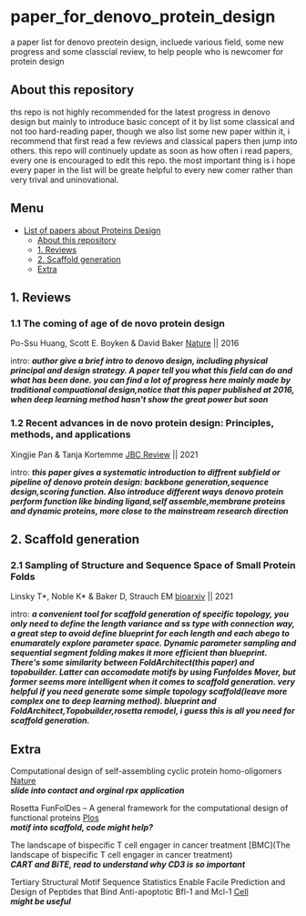 # paper_for_denovo_protein_design
a paper list for denovo preotein design, incluede various field, some new progress and some classcial review, to help people who is newcomer for protein design

## About this repository

ths repo is not highly recommended for the latest progress in denovo design but mainly to introduce basic concept of it by list some classical and not too hard-reading paper, though we also list some new paper within it, i recommend that first read a few reviews and classical papers then jump into others. this repo will continuely update as soon as how often i read papers, every one is encouraged to edit this repo. the most important thing is i hope every paper in the list will be greate helpful to every new comer rather than very trival and uninovational.

## Menu

- [List of papers about Proteins Design](#paper_for_denovo_protein_design)
  - [About this repository](#about-this-repository)
  - [1. Reviews](#1-reviews)
  - [2. Scaffold generation](#2-scaffold-generation)
  - [Extra](#extra)

## 1. Reviews

### 1.1 **The coming of age of de novo protein design**  

Po-Ssu Huang, Scott E. Boyken & David Baker   [Nature](https://www.nature.com/articles/nature19946) || 2016

intro: ***author give a brief intro to denovo design, including physical principal and design strategy. A paper tell you what this field can do and what has been done. you can find a lot of progress here mainly made by traditional compuational design,notice that this paper published at 2016, when deep learning method hasn't show the great power but soon***  

### 1.2 **Recent advances in de novo protein design: Principles, methods, and applications**  

Xingjie Pan & Tanja Kortemme   [JBC Review](https://www.sciencedirect.com/science/article/pii/S0021925821003367) || 2021

intro: ***this paper gives a systematic introduction to diffrent subfield or pipeline of denovo protein design: backbone generation,sequence design,scoring function. Also introduce different ways denovo protein perform function like binding ligand,self assemble,membrane proteins and dynamic proteins, more close to the mainstream research direction***  

## 2. Scaffold generation 

### 2.1 **Sampling of Structure and Sequence Space of Small Protein Folds**

Linsky T*, Noble K* & Baker D, Strauch EM [bioarxiv](https://www.biorxiv.org/content/10.1101/2021.03.10.434454v1) || 2021

intro: ***a convenient tool for scaffold generation of specific topology, you only need to define the length variance and ss type with connection way, a great step to avoid define blueprint for each length and each abego to enumarately explore parameter space. Dynamic parameter sampling and sequential segment folding makes it more efficient than blueprint. There's some similarity between FoldArchitect(this paper) and topobuilder. Latter can accomodate motifs by using Funfoldes Mover, but former seems more intelligent when it comes to scaffold generation. very helpful if you need generate some simple topology scaffold(leave more complex one to deep learning method). blueprint and FoldArchitect,Topobuilder,rosetta remodel, i guess this is all you need for scaffold generation.***




## Extra
Computational design of self-assembling cyclic protein homo-oligomers [Nature](https://www.nature.com/articles/nchem.2673)  
***slide into contact and orginal rpx application***   
  
Rosetta FunFolDes – A general framework for the computational design of functional proteins [Plos](https://journals.plos.org/ploscompbiol/article?id=10.1371/journal.pcbi.1006623)  
***motif into scaffold, code might help?***    

The landscape of bispecific T cell engager in cancer treatment [BMC](The landscape of bispecific T cell engager in cancer treatment)  
***CART and BiTE, read to understand why CD3 is so important***    

Tertiary Structural Motif Sequence Statistics Enable Facile Prediction and Design of Peptides that Bind Anti-apoptotic Bfl-1 and Mcl-1 [Cell](https://www.cell.com/structure/fulltext/S0969-2126(19)30008-5?_returnURL=https%3A%2F%2Flinkinghub.elsevier.com%2Fretrieve%2Fpii%2FS0969212619300085%3Fshowall%3Dtrue)   
***might be useful***  
 
 
 
